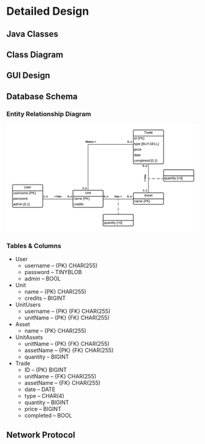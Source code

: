 Detailed Design
===============

Java Classes
------------

Class Diagram
-------------

GUI Design
----------

Database Schema
---------------
### Entity Relationship Diagram
![Entity Relationship Diagram](/docs/images/erd.png)
### Tables & Columns
- User 
  - username – {PK} CHAR(255)
  - password – TINYBLOB 
  - admin – BOOL 
- Unit
  - name – {PK} CHAR(255)
  - credits – BIGINT
- UnitUsers
  - username – {PK} {FK} CHAR(255) 
  - unitName – {PK} {FK} CHAR(255)
- Asset
  - name – {PK} CHAR(255)
- UnitAssets
  - unitName – {PK} {FK} CHAR(255)
  - assetName – {PK} {FK} CHAR(255)
  - quantity – BIGINT 
- Trade
  - ID – {PK} BIGINT
  - unitName – {FK} CHAR(255)
  - assetName – {FK} CHAR(255)
  - date – DATE 
  - type – CHAR(4)
  - quantity – BIGINT 
  - price – BIGINT 
  - completed – BOOL

Network Protocol
----------------
